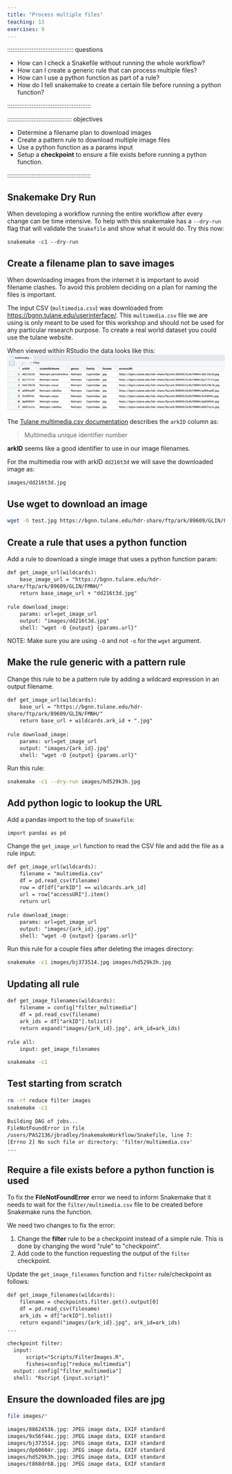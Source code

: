 ```yaml
---
title: "Process multiple files"
teaching: 13
exercises: 9
---
```


:::::::::::::::::::::::::::::::::::::: questions 

- How can I check a Snakefile without running the whole workflow?
- How can I create a generic rule that can process multiple files?
- How can I use a python function as part of a rule?
- How do I tell snakemake to create a certain file before running a python function? 

::::::::::::::::::::::::::::::::::::::::::::::::

::::::::::::::::::::::::::::::::::::: objectives

- Determine a filename plan to download images
- Create a pattern rule to download multiple image files
- Use a python function as a params input
- Setup a __checkpoint__ to ensure a file exists before running a python function.

::::::::::::::::::::::::::::::::::::::::::::::::

## Snakemake Dry Run
When developing a workflow running the entire workflow after every change can be time intensive.
To help with this snakemake has a `--dry-run` flag that will validate the `Snakefile` and show what it would do.
Try this now:
```
snakemake -c1 --dry-run
```

## Create a filename plan to save images
When downloading images from the internet it is important to avoid filename clashes.
To avoid this problem deciding on a plan for naming the files is important.

The input CSV (`multimedia.csv`) was downloaded from https://bgnn.tulane.edu/userinterface/.
This `multimedia.csv` file we are using is only meant to be used for this workshop and should not be used for any particular research purpose.
To create a real world dataset you could use the tulane website.

When viewed within RStudio the data looks like this:
![multimedia CSV screenshot](files/multimedia.png)

The [Tulane multimedia.csv documentation](https://bgnn.tulane.edu/) describes the `arkID` column as:

> Multimedia unique identifier number

__arkID__ seems like a good identifier to use in our image filenames.

For the multimedia row with arkID `dd216t3d` we will save the downloaded image as:
```
images/dd216t3d.jpg
```

## Use wget to download an image
```bash
wget -O test.jpg https://bgnn.tulane.edu/hdr-share/ftp/ark/89609/GLIN/FMNH/dd216t3d.jpg
```

## Create a rule that uses a python function
Add a rule to download a single image that uses a python function param:
```
def get_image_url(wildcards):
    base_image_url = "https://bgnn.tulane.edu/hdr-share/ftp/ark/89609/GLIN/FMNH/"
    return base_image_url + "dd216t3d.jpg"

rule download_image:
    params: url=get_image_url    
    output: "images/dd216t3d.jpg"
    shell: "wget -O {output} {params.url}"
```

NOTE: Make sure you are using `-O` and not `-o` for the `wget` argument.

## Make the rule generic with a pattern rule
Change this rule to be a pattern rule by adding a wildcard expression in an output filename.
```
def get_image_url(wildcards):
    base_url = "https://bgnn.tulane.edu/hdr-share/ftp/ark/89609/GLIN/FMNH/"
    return base_url + wildcards.ark_id + ".jpg"

rule download_image:
    params: url=get_image_url    
    output: "images/{ark_id}.jpg"
    shell: "wget -O {output} {params.url}"
```

Run this rule:
```bash
snakemake -c1 --dry-run images/hd529k3h.jpg
```

## Add python logic to lookup the URL
Add a pandas import to the top of `Snakefile`:
```
import pandas as pd
```

Change the `get_image_url` function to read the CSV file and add the file as a rule input:
```
def get_image_url(wildcards):
    filename = "multimedia.csv"
    df = pd.read_csv(filename)
    row = df[df["arkID"] == wildcards.ark_id]
    url = row["accessURI"].item()
    return url

rule download_image:
    params: url=get_image_url    
    output: "images/{ark_id}.jpg"
    shell: "wget -O {output} {params.url}"
```

Run this rule for a couple files after deleting the images directory:
```bash
snakemake -c1 images/bj373514.jpg images/hd529k3h.jpg
```

## Updating all rule
```
def get_image_filenames(wildcards):
    filename = config["filter_multimedia"]
    df = pd.read_csv(filename)    
    ark_ids = df["arkID"].tolist()
    return expand("images/{ark_id}.jpg", ark_id=ark_ids)

rule all:
    input: get_image_filenames
```

```bash
snakemake -c1
```

## Test starting from scratch
```bash
rm -rf reduce filter images
snakemake -c1
```

```output
Building DAG of jobs...
FileNotFoundError in file /users/PAS2136/jbradley/SnakemakeWorkflow/Snakefile, line 7:
[Errno 2] No such file or directory: 'filter/multimedia.csv'
...
```

## Require a file exists before a python function is used
To fix the __FileNotFoundError__ error we need to inform Snakemake that it needs to wait for the
`filter/multimedia.csv` file to be created before Snakemake runs the function.

We need two changes to fix the error:

1. Change the __filter__ rule to be a checkpoint instead of a simple rule. This is done by changing the word "rule" to "checkpoint".
2. Add code to the function requesting the output of the
`filter` checkpoint.

Update the `get_image_filenames` function and `filter` rule/checkpoint as follows:
```
def get_image_filenames(wildcards):
    filename = checkpoints.filter.get().output[0]
    df = pd.read_csv(filename)    
    ark_ids = df["arkID"].tolist()
    return expand("images/{ark_id}.jpg", ark_id=ark_ids)  
...

checkpoint filter:
  input: 
      script="Scripts/FilterImages.R",
      fishes=config["reduce_multimedia"]
  output: config["filter_multimedia"]
  shell: "Rscript {input.script}"
```


## Ensure the downloaded files are jpg
```bash
file images/*
```
```output
images/88624536.jpg: JPEG image data, EXIF standard
images/9x56f44c.jpg: JPEG image data, EXIF standard
images/bj373514.jpg: JPEG image data, EXIF standard
images/dp60604r.jpg: JPEG image data, EXIF standard
images/hd529k3h.jpg: JPEG image data, EXIF standard
images/t868dr68.jpg: JPEG image data, EXIF standard
```
